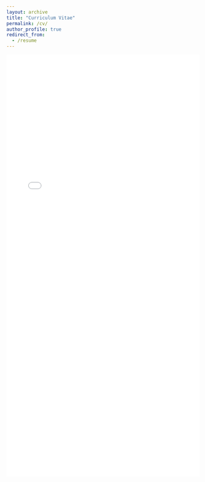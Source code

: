 ```yaml
---
layout: archive
title: "Curriculum Vitae"
permalink: /cv/
author_profile: true
redirect_from:
  - /resume
---
```


<embed src="/files/cv.pdf" type="application/pdf" width="100%" height="1100px" />